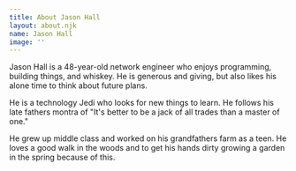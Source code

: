 ```yaml
---
title: About Jason Hall
layout: about.njk
name: Jason Hall
image: ''
---
```

Jason Hall is a 48-year-old network engineer who enjoys programming, building things, and whiskey.  He is generous and giving, but also likes his alone time to think about future plans.

He is a technology Jedi who looks for new things to learn.  He follows his late fathers montra of "It's better to be a jack of all trades than a master of one."

He grew up middle class and worked on his grandfathers farm as a teen. He loves a good walk in the woods and to get his hands dirty growing a garden in the spring because of this.

